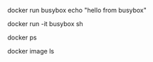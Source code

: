 

docker run busybox echo "hello from busybox"

docker run -it busybox sh

docker ps

docker image ls
